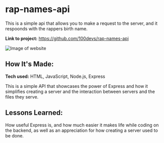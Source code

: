 # rap-names-api
This is a simple api that allows you to make a request to the server, and it respoonds with the rappers birth name.

**Link to project:** https://github.com/100devs/rap-names-api

![Image of website]([https://ibb.co/CVxNtGY](https://i.ibb.co/2cXm64C/100devs-rap-names-api.png))

## How It's Made:

**Tech used:** HTML, JavaScript, Node.js, Express

This is a simple API that showcases the power of Express and how it simplifies creating a server and the interaction between servers and the files they serve. 



## Lessons Learned:

How useful Express is, and how much easier it makes life while coding on the backend, as well as an appreciation for how creating a server used to be done.  

